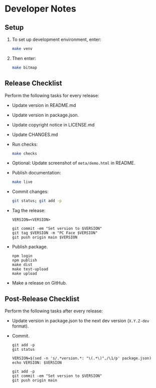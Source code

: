 Developer Notes
===============


Setup
-----

 1. To set up development environment, enter:

    ```sh
    make venv
    ```

 2. Then enter:

    ```sh
    make bitmap
    ```


Release Checklist
-----------------

Perform the following tasks for every release:

  - Update version in README.md
  - Update version in package.json.
  - Update copyright notice in LICENSE.md
  - Update CHANGES.md
  - Run checks:

    ```sh
    make checks
    ```

  - Optional: Update screenshot of `meta/demo.html` in README.
  - Publish documentation:

    ```sh
    make live
    ```

  - Commit changes:

    ```sh
    git status; git add -p
    ```

  - Tag the release:

    ```
    VERSION=<VERSION>

    git commit -em "Set version to $VERSION"
    git tag $VERSION -m "PC Face $VERSION"
    git push origin main $VERSION
    ```

  - Publish package.

    ```
    npm login
    npm publish
    make dist
    make test-upload
    make upload
    ```

  - Make a release on GitHub.


Post-Release Checklist
----------------------

Perform the following tasks after every release:

  - Update version in package.json to the next dev version (`X.Y.Z-dev` format).

  - Commit.

    ```
    git add -p
    git status

    VERSION=$(sed -n 's/.*version.*: "\(.*\)",/\1/p' package.json)
    echo VERSION: $VERSION

    git add -p
    git commit -em "Set version to $VERSION"
    git push origin main
    ```
